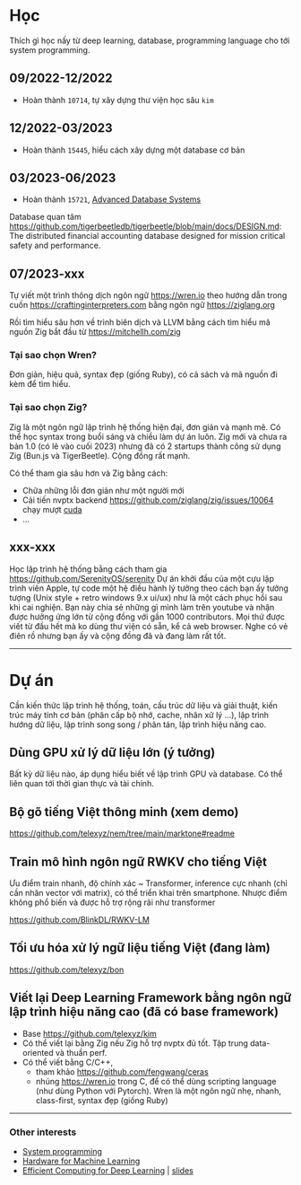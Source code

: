 # Học

Thích gì học nấy từ deep learning, database, programming language cho tới system programming.

## 09/2022-12/2022

- Hoàn thành `10714`, tự xây dựng thư viện học sâu `kim`

## 12/2022-03/2023

- Hoàn thành `15445`, hiểu cách xây dựng một database cơ bản

## 03/2023-06/2023

- Hoàn thành `15721`, [Advanced Database Systems](https://15721.courses.cs.cmu.edu/spring2020/schedule.html)

Database quan tâm https://github.com/tigerbeetledb/tigerbeetle/blob/main/docs/DESIGN.md: The distributed financial accounting database designed for mission critical safety and performance.

## 07/2023-xxx

Tự viết một trình thông dịch ngôn ngữ https://wren.io theo hướng dẫn trong cuốn https://craftinginterpreters.com bằng ngôn ngữ https://ziglang.org

Rồi tìm hiểu sâu hơn về trình biên dịch và LLVM bằng cách tìm hiểu mã nguồn Zig bắt đầu từ https://mitchellh.com/zig

### Tại sao chọn Wren?
Đơn giản, hiệu quả, syntax đẹp (giống Ruby), có cả sách và mã nguồn đi kèm để tìm hiểu.

### Tại sao chọn Zig?
Zig là một ngôn ngữ lập trình hệ thống hiện đại, đơn giản và mạnh mẽ. Có thể học syntax trong buổi sáng và chiều làm dự án luôn. Zig mới và chưa ra bản 1.0 (có lẽ vào cuối 2023) nhưng đã có 2 startups thành công sử dụng Zig (Bun.js và TigerBeetle). Cộng đồng rất mạnh.

Có thể tham gia sâu hơn và Zig bằng cách:

- Chữa những lỗi đơn giản như một người mới
- Cải tiến nvptx backend https://github.com/ziglang/zig/issues/10064 chạy mượt [cuda](https://github.com/gwenzek/cudaz)
- ...

## xxx-xxx

Học lập trình hệ thống bằng cách tham gia https://github.com/SerenityOS/serenity
Dự án khởi đầu của một cựu lập trình viên Apple, tự code một hệ điều hành lý tưởng theo cách bạn ấy tưởng tượng (Unix style + retro windows 9.x ui/ux) như là một cách phục hồi sau khi cai nghiện. Bạn này chia sẻ những gì mình làm trên youtube và nhận được hưởng ứng lớn từ cộng đồng với gần 1000 contributors. Mọi thứ được viết từ đầu hết mà ko dùng thư viện có sẵn, kể cả web browser. Nghe có vẻ điên rồ nhưng bạn ấy và cộng đồng đã và đang làm rất tốt.


- - -


# Dự án

Cần kiến thức lập trình hệ thống, toán, cấu trúc dữ liệu và giải thuật, kiến trúc máy tính cơ bản (phân cấp bộ nhớ, cache, nhân xử lý ...), lập trình hướng dữ liệu, lập trình song song / phân tán, lập trình hiệu năng cao.


## Dùng GPU xử lý dữ liệu lớn (ý tưởng)

Bất kỳ dữ liệu nào, áp dụng hiểu biết về lập trình GPU và database. Có thể liên quan tới thời gian thực và tài chính.


## Bộ gõ tiếng Việt thông minh (xem demo)

https://github.com/telexyz/nem/tree/main/marktone#readme


## Train mô hình ngôn ngữ RWKV cho tiếng Việt

Ưu điểm train nhanh, độ chính xác ~ Transformer, inference cực nhanh (chỉ cần nhân vector với matrix), có thể triển khai trên smartphone.
Nhược điểm không phổ biến và được hỗ trợ rộng rãi như transformer

https://github.com/BlinkDL/RWKV-LM


## Tối ưu hóa xử lý ngữ liệu tiếng Việt (đang làm)

https://github.com/telexyz/bon


## Viết lại Deep Learning Framework bằng ngôn ngữ lập trình hiệu năng cao (đã có base framework)

- Base https://github.com/telexyz/kim
- Có thể viết lại bằng Zig nếu Zig hỗ trợ nvptx đủ tốt. Tập trung data-oriented và thuần perf.
- Có thể viết bằng C/C++,
	- tham khảo https://github.com/fengwang/ceras 
	- nhúng https://wren.io trong C, để có thể dùng scripting language (như dùng Python với Pytorch). Wren là một ngôn ngữ nhẹ, nhanh, class-first, syntax đẹp (giống Ruby)

- - -

### Other interests
- [System programming](https://www.cs.cornell.edu/courses/cs4414/2021fa/Schedule.htm)
- [Hardware for Machine Learning](https://inst.eecs.berkeley.edu/~ee290-2/sp21)
- [Efficient Computing for Deep Learning](https://www.youtube.com/watch?v=WbLQqPw_n88) | 
[slides](https://www.rle.mit.edu/eems/wp-content/uploads/2020/09/2020_uwisconsin_compressed.pdf)
